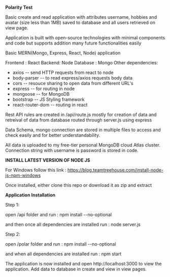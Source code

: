 **Polarity Test**

Basic create and read application with attributes username, hobbies and avatar (size less than 1MB) saved to database and all users retrieved on view page.

Application is built with open-source technologies with minimal components and code but supports addition many future functionalities easily

Basic MERN(Mongo, Express, React, Node) application 

Frontend : React
Backend: Node
Database : Mongo
Other dependencies:
* axios -- send HTTP requests from react to node
* body-parser -- to read express/axios requests body data
* cors -- resouce sharing to open data from different URL's
* express -- for routing in node 
* mongoose -- for MongoDB
* bootstrap -- JS Styling framework
* react-router-dom -- routing in react

Rest API rules are created in /api/route.js mostly for creation of data and retreival of data from database routed through server.js using express

Data Schema, mongo connection are stored in multiple files to access and check easily and for better understandability.

All data is uploaded to my free-tier personal MongoDB cloud Atlas cluster. Connection string with username is password is stored in code.


**INSTALL LATEST VERSION OF NODE JS**

For Windows follow this link :  https://blog.teamtreehouse.com/install-node-js-npm-windows


Once installed, either clone this repo or download it as zip and extract

**Application Installation**

Step 1: 

open /api folder and run : npm install --no-optional

and then once all dependencies are installed run : node server.js


Step 2:

open /polar folder and run : npm install --no-optional

and when all dependencies are installed run : npm start


The application is now installed and open http://localhost:3000 to view the application.
Add data to database in create and view in view pages.

